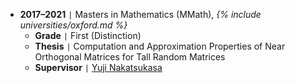 - **2017–2021** <code>&#124;</code> Masters in Mathematics (MMath), *{% include universities/oxford.md %}*
    - **Grade** <code>&#124;</code> First (Distinction)
    - **Thesis** <code>&#124;</code> Computation and Approximation Properties of Near Orthogonal Matrices for Tall Random Matrices
    - **Supervisor** <code>&#124;</code> [Yuji Nakatsukasa](https://people.maths.ox.ac.uk/nakatsukasa/)